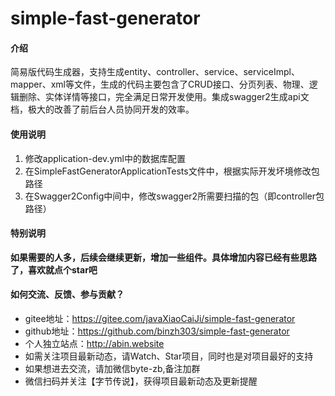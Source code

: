 # simple-fast-generator

#### 介绍
简易版代码生成器，支持生成entity、controller、service、serviceImpl、mapper、xml等文件，生成的代码主要包含了CRUD接口、分页列表、物理、逻辑删除、实体详情等接口，完全满足日常开发使用。集成swagger2生成api文档，极大的改善了前后台人员协同开发的效率。

#### 使用说明

1.  修改application-dev.yml中的数据库配置
2.  在SimpleFastGeneratorApplicationTests文件中，根据实际开发坏境修改包路径
3.  在Swagger2Config中间中，修改swagger2所需要扫描的包（即controller包路径）

#### 特别说明

**如果需要的人多，后续会继续更新，增加一些组件。具体增加内容已经有些思路了，喜欢就点个star吧**

#### 如何交流、反馈、参与贡献？

- gitee地址：https://gitee.com/javaXiaoCaiJi/simple-fast-generator
- github地址：https://github.com/binzh303/simple-fast-generator
- 个人独立站点：http://abin.website
- 如需关注项目最新动态，请Watch、Star项目，同时也是对项目最好的支持
- 如果想进去交流，请加微信byte-zb,备注加群
- 微信扫码并关注【字节传说】，获得项目最新动态及更新提醒